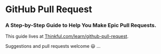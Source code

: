# GitHub Pull Request
### A Step-by-Step Guide to Help You Make Epic Pull Requests.

This guide lives at [Thinkful.com/learn/github-pull-request](http://www.thinkful.com/learn/github-pull-request-tutorial/).

Suggestions and pull requests welcome :smiley: ...

